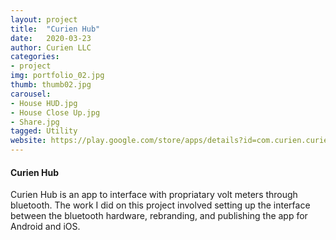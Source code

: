 ```yaml
---
layout: project
title:  "Curien Hub"
date:   2020-03-23
author: Curien LLC
categories:
- project
img: portfolio_02.jpg
thumb: thumb02.jpg
carousel:
- House HUD.jpg
- House Close Up.jpg
- Share.jpg
tagged: Utility
website: https://play.google.com/store/apps/details?id=com.curien.curienllc&hl=en_US
---
```

#### Curien Hub
Curien Hub is an app to interface with propriatary volt meters through bluetooth. The work I did on this project involved setting up the interface between the bluetooth hardware, rebranding, and publishing the app for Android and iOS.
